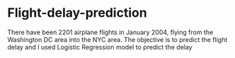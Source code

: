 # Flight-delay-prediction
There have been 2201 airplane flights in January 2004, flying from the Washington DC area into the NYC area. The objective is to predict the flight delay and I used Logistic Regression model to predict the delay
